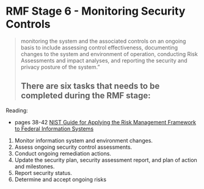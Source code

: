 # RMF Stage 6 - Monitoring Security Controls
> monitoring the system and the associated controls on an ongoing basis to include assessing control effectiveness, documenting changes to the system and environment of operation, conducting Risk Assessments and impact analyses, and reporting the security and privacy posture of the system.”
>
> ## There are six tasks that needs to be completed during the RMF stage:

Reading:
- pages 38-42 [NIST Guide for Applying the Risk Management Framework to Federal Information Systems](https://nvlpubs.nist.gov/nistpubs/specialpublications/nist.sp.800-37r1.pdf)


1. Monitor information system and environment changes.
2. Assess ongoing security control assessments.
3. Conduct ongoing remediation actions.
4. Update the security plan, security assessment report, and plan of action and milestones.
5. Report security status.
6. Determine and accept ongoing risks
